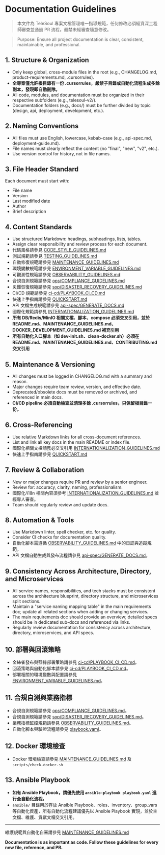 # Documentation Guidelines

> 本文件為 TeleSoul 專案文檔管理唯一指導規範，任何修改必須經資深工程師審查並通過 PR 流程，嚴禁未經審查隨意修改。

> Purpose: Ensure all project documentation is clear, consistent, maintainable, and professional.

## 1. Structure & Organization
- Only keep global, cross-module files in the root (e.g., CHANGELOG.md, product-requirements.md, .cursorrules).
- **全專案僅允許根目錄有一份 .cursorrules，嚴禁子目錄或自動化流程生成多餘副本，發現即自動刪除。**
- All code, modules, and documentation must be organized in their respective subfolders (e.g., telesoul-v2/).
- Documentation folders (e.g., docs/) must be further divided by topic (design, api, deployment, development, etc.).

## 2. Naming Conventions
- All files must use English, lowercase, kebab-case (e.g., api-spec.md, deployment-guide.md).
- File names must clearly reflect the content (no "final", "new", "v2", etc.).
- Use version control for history, not in file names.

## 3. File Header Standard
Each document must start with:
- File name
- Version
- Last modified date
- Author
- Brief description

## 4. Content Standards
- Use structured Markdown: headings, subheadings, lists, tables.
- Assign clear responsibility and review process for each document.
- 代碼風格請參見 [CODE_STYLE_GUIDELINES.md](./CODE_STYLE_GUIDELINES.md)
- 測試規範請參見 [TESTING_GUIDELINES.md](./TESTING_GUIDELINES.md)
- 自動修復規範請參見 [MAINTENANCE_GUIDELINES.md](./MAINTENANCE_GUIDELINES.md)
- 環境變數規範請參見 [ENVIRONMENT_VARIABLE_GUIDELINES.md](./ENVIRONMENT_VARIABLE_GUIDELINES.md)
- 可觀測性規範請參見 [OBSERVABILITY_GUIDELINES.md](./OBSERVABILITY_GUIDELINES.md)
- 合規自測規範請參見 [ops/COMPLIANCE_GUIDELINES.md](./ops/COMPLIANCE_GUIDELINES.md)
- 災難恢復規範請參見 [sop/DISASTER_RECOVERY_GUIDELINES.md](./sop/DISASTER_RECOVERY_GUIDELINES.md)
- CI/CD 規範請參見 [ci-cd/PLAYBOOK_CI_CD.md](./ci-cd/PLAYBOOK_CI_CD.md)
- 快速上手指南請參見 [QUICKSTART.md](./QUICKSTART.md)
- API 文檔生成規範請參見 [api-spec/GENERATE_DOCS.md](./api-spec/GENERATE_DOCS.md)
- 國際化規範請參見 [INTERNATIONALIZATION_GUIDELINES.md](./INTERNATIONALIZATION_GUIDELINES.md)
- **所有 DB/Redis/MinIO 相關文檔、腳本、compose 必須交叉引用，並於 README.md、MAINTENANCE_GUIDELINES.md、DOCKER_DEVELOPMENT_GUIDELINES.md 補充引用**
- **所有自動化入口腳本（如 dev-init.sh、clean-docker.sh）必須在 README.md、MAINTENANCE_GUIDELINES.md、CONTRIBUTING.md 交叉引用**

## 5. Maintenance & Versioning
- All changes must be logged in CHANGELOG.md with a summary and reason.
- Major changes require team review, version, and effective date.
- Deprecated/obsolete docs must be removed or archived, and referenced in main docs.
- **CI/CD pipeline 必須自動檢查並清理多餘 .cursorrules，只保留根目錄一份。**

## 6. Cross-Referencing
- Use relative Markdown links for all cross-document references.
- List and link all key docs in the main README or index file.
- 國際化相關文檔請務必交叉引用 [INTERNATIONALIZATION_GUIDELINES.md](./INTERNATIONALIZATION_GUIDELINES.md)
- 快速上手指南請參見 [QUICKSTART.md](./QUICKSTART.md)

## 7. Review & Collaboration
- New or major changes require PR and review by a senior engineer.
- Review for: accuracy, clarity, naming, professionalism.
- 國際化/i18n 相關內容須參考 [INTERNATIONALIZATION_GUIDELINES.md](./INTERNATIONALIZATION_GUIDELINES.md) 並經專人審查。
- Team should regularly review and update docs.

## 8. Automation & Tools
- Use Markdown linter, spell checker, etc. for quality.
- Consider CI checks for documentation quality.
- 自動化腳本需遵循 [OBSERVABILITY_GUIDELINES.md](./OBSERVABILITY_GUIDELINES.md) 中的日誌與追蹤規範。
- API 文檔自動生成與發布流程請參見 [api-spec/GENERATE_DOCS.md](./api-spec/GENERATE_DOCS.md)。

## 9. Consistency Across Architecture, Directory, and Microservices

- All service names, responsibilities, and tech stacks must be consistent across the architecture blueprint, directory structure, and microservices split sections.
- Maintain a "service naming mapping table" in the main requirements doc; update all related sections when adding or changing services.
- The main requirements doc should provide an overview; detailed specs should be in dedicated sub-docs and referenced via links.
- Regularly review documentation for consistency across architecture, directory, microservices, and API specs.

## 10. 部署與回滾策略

- 金絲雀發布與藍綠部署策略請參見 [ci-cd/PLAYBOOK_CI_CD.md](./ci-cd/PLAYBOOK_CI_CD.md)。
- 回滾策略與自動化腳本請參見 [ci-cd/PLAYBOOK_CI_CD.md](./ci-cd/PLAYBOOK_CI_CD.md)。
- 部署相關的環境變數與配置請參見 [ENVIRONMENT_VARIABLE_GUIDELINES.md](./ENVIRONMENT_VARIABLE_GUIDELINES.md)。

## 11. 合規自測與業務指標

- 合規自測規範請參見 [ops/COMPLIANCE_GUIDELINES.md](./ops/COMPLIANCE_GUIDELINES.md)。
- 合規自測規範請參見 [sop/DISASTER_RECOVERY_GUIDELINES.md](./sop/DISASTER_RECOVERY_GUIDELINES.md)。
- 業務指標監控規範請參見 [OBSERVABILITY_GUIDELINES.md](./OBSERVABILITY_GUIDELINES.md)。
- 自動化腳本與驗證流程請參見 [playbook.yaml](./playbook.yaml)。

## 12. Docker 環境檢查

- Docker 環境檢查請參見 [MAINTENANCE_GUIDELINES.md](./MAINTENANCE_GUIDELINES.md) 及 `scripts/check-docker.sh`

## 13. Ansible Playbook

- **如有 Ansible Playbook，請優先使用 `ansible-playbook playbook.yaml` 進行全自動化流程。**
- `ansible/` 目錄用於存放 Ansible Playbook、roles、inventory、group_vars 等自動化資產，所有自動化流程建議優先以 Ansible Playbook 實現，並於主文檔、維護、貢獻文檔交叉引用。

---

維護規範與自動化自審請參見 [MAINTENANCE_GUIDELINES.md](./MAINTENANCE_GUIDELINES.md)

**Documentation is as important as code. Follow these guidelines for every new file, reference, and PR.** 